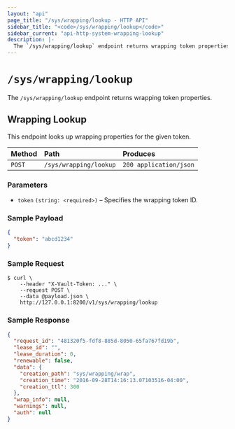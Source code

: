 ```yaml
---
layout: "api"
page_title: "/sys/wrapping/lookup - HTTP API"
sidebar_title: "<code>/sys/wrapping/lookup</code>"
sidebar_current: "api-http-system-wrapping-lookup"
description: |-
  The `/sys/wrapping/lookup` endpoint returns wrapping token properties.
---
```


# `/sys/wrapping/lookup`

The `/sys/wrapping/lookup` endpoint returns wrapping token properties.

## Wrapping Lookup

This endpoint looks up wrapping properties for the given token.

| Method   | Path                         | Produces               |
| :------- | :--------------------------- | :--------------------- |
| `POST`   | `/sys/wrapping/lookup`       | `200 application/json` |

### Parameters

- `token` `(string: <required>)` – Specifies the wrapping token ID.

### Sample Payload

```json
{
  "token": "abcd1234"
}
```

### Sample Request

```
$ curl \
    --header "X-Vault-Token: ..." \
    --request POST \
    --data @payload.json \
    http://127.0.0.1:8200/v1/sys/wrapping/lookup
```

### Sample Response

```json
{
  "request_id": "481320f5-fdf8-885d-8050-65fa767fd19b",
  "lease_id": "",
  "lease_duration": 0,
  "renewable": false,
  "data": {
    "creation_path": "sys/wrapping/wrap",
    "creation_time": "2016-09-28T14:16:13.07103516-04:00",
    "creation_ttl": 300
  },
  "wrap_info": null,
  "warnings": null,
  "auth": null
}
```
